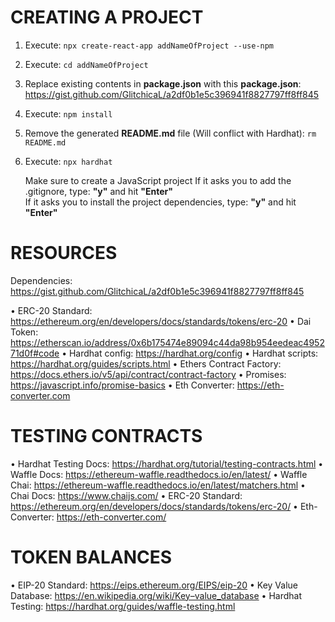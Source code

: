 # CREATING A PROJECT
1. Execute: `npx create-react-app addNameOfProject --use-npm`
2. Execute: `cd addNameOfProject`
3. Replace existing contents in **package.json** with this **package.json**: https://gist.github.com/GlitchicaL/a2df0b1e5c396941f8827797ff8ff845
4. Execute: `npm install`
5. Remove the generated **README.md** file (Will conflict with Hardhat): `rm README.md`
6. Execute: `npx hardhat`
    
    Make sure to create a JavaScript project
    If it asks you to add the .gitignore, type: **"y"** and hit **"Enter"**    
    If it asks you to install the project dependencies, type: **"y"** and hit **"Enter"**

# RESOURCES
Dependencies:
https://gist.github.com/GlitchicaL/a2df0b1e5c396941f8827797ff8ff845

• ERC-20 Standard: https://ethereum.org/en/developers/docs/standards/tokens/erc-20
• Dai Token: https://etherscan.io/address/0x6b175474e89094c44da98b954eedeac495271d0f#code
• Hardhat config: https://hardhat.org/config
• Hardhat scripts: https://hardhat.org/guides/scripts.html
• Ethers Contract Factory: https://docs.ethers.io/v5/api/contract/contract-factory
• Promises: https://javascript.info/promise-basics
• Eth Converter: https://eth-converter.com

# TESTING CONTRACTS
• Hardhat Testing Docs: https://hardhat.org/tutorial/testing-contracts.html
• Waffle Docs: https://ethereum-waffle.readthedocs.io/en/latest/
• Waffle Chai: https://ethereum-waffle.readthedocs.io/en/latest/matchers.html
• Chai Docs: https://www.chaijs.com/
• ERC-20 Standard: https://ethereum.org/en/developers/docs/standards/tokens/erc-20/
• Eth-Converter: https://eth-converter.com/

# TOKEN BALANCES
• EIP-20 Standard: https://eips.ethereum.org/EIPS/eip-20
• Key Value Database: https://en.wikipedia.org/wiki/Key–value_database
• Hardhat Testing: https://hardhat.org/guides/waffle-testing.html

